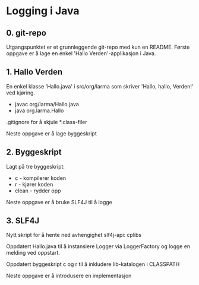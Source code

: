 # Logging i Java #

## 0. git-repo ##

Utgangspunktet er et grunnleggende git-repo med kun en README. Første oppgave er å lage en enkel 'Hallo Verden'-applikasjon i Java.

## 1. Hallo Verden ##

En enkel klasse 'Hallo.java' i src/org/larma som skriver 'Hallo, hallo, Verden!' ved kjøring. 

* javac org/larma/Hallo.java 
* java org.larma.Hallo

.gitignore for å skjule *.class-filer

Neste oppgave er å lage byggeskript

## 2. Byggeskript ##

Lagt på tre byggeskript:

* c - kompilerer koden
* r - kjører koden
* clean - rydder opp

Neste oppgave er å bruke SLF4J til å logge

## 3. SLF4J ##

Nytt skript for å hente ned avhengighet slf4j-api: cplibs

Oppdatert Hallo.java til å instansiere Logger via LoggerFactory og logge en melding ved oppstart.

Oppdatert byggeskript c og r til å inkludere lib-katalogen i CLASSPATH

Neste oppgave er å introdusere en implementasjon 